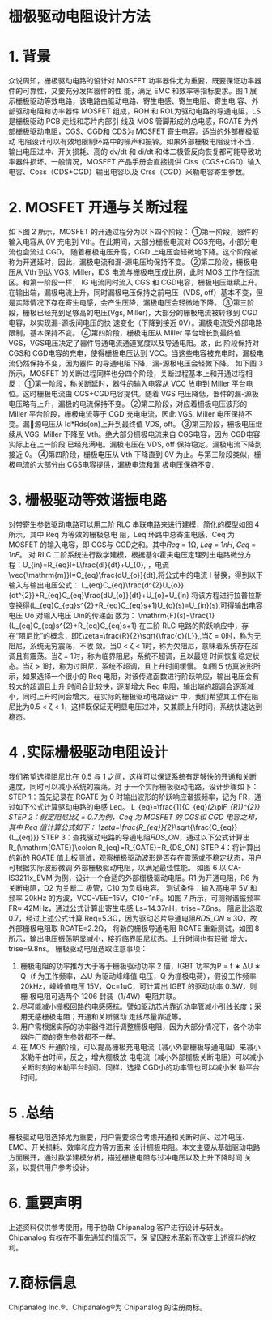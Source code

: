  # 栅极驱动电阻设计方法


# 1. 背景
众说周知，栅极驱动电路的设计对 MOSFET 功率器件尤为重要，既要保证功率器件的可靠性，又要充分发挥器件的性
能，满足 EMC 和效率等指标要求。图 1 展示栅极驱动等效电路，该电路由驱动电路、寄生电感、寄生电阻、寄生电
容、外部驱动电阻和功率器件 MOSFET 组成，ROH 和 ROL为驱动电路的导通电阻，LS是栅极驱动 PCB 走线和芯片内部引
线及 MOS 管脚形成的总电感，RGATE 为外部栅极驱动电阻，CGS、CGD和 CDS为 MOSFET 寄生电容。适当的外部栅极驱动
电阻设计可以有效地限制环路中的噪声和振铃。如果外部栅极电阻设计不当，输出电压过冲、开关损耗、高的 dv/dt
和 di/dt 和体二极管反向恢复都可能导致功率器件损坏。一般情况，MOSFET 产品手册会直接提供 Ciss（CGS+CGD）输入
电容、Coss（CDS+CGD）输出电容以及 Crss（CGD）米勒电容寄生参数。


# 2. MOSFET 开通与关断过程
如下图 2 所示，MOSFET 的开通过程分为以下四个阶段：
①第一阶段，器件的输入电容从 0V 充电到 Vth。在此期间，大部分栅极电流对 CGS充电，小部分电流也会流过 CGD。
随着栅极电压升高，CGD 上电压会轻微地下降。这个阶段被称为开通延时，因此，漏极电流和漏-源电压均保持不变。
②第二阶段，栅极电压从 Vth 到达 VGS, Miller，IDS 电流与栅极电压成比例，此时 MOS 工作在恒流区。和第一阶段一样，
IG 电流同时流入 CGS 和 CGD电容，栅极电压继续上升。在输出端，漏极电流上升，同时漏极电压保持之前电压（VDS,
off）基本不变，但是实际情况下存在寄生电感，会产生压降，漏极电压会轻微地下降。
③第三阶段，栅极已经充到足够高的电压(Vgs, Miller)，大部分的栅极电流被转移到 CGD电容，以实现漏-源极间电压的快
速变化（下降到接近 0V）。漏极电流受外部电路限制，基本保持不变。
④第四阶段，栅极电压从 Miller 平台增长到最终值 VGS，VGS电压决定了器件导通电流通道宽度以及导通电阻。故，此
阶段保持对 CGS和 CGD电容的充电，使得栅极电压达到 VCC。当这些电容被充电时，漏极电流仍然保持不变，因为器件
的导通电阻下降，漏-源极电压会轻微下降。
如下图 3 所示，MOSFET 的关断过程同样也分四个阶段，关断过程基本上和开通过程相反：
①第一阶段，称关断延时，器件的输入电容从 VCC 放电到 Miller 平台电位。这时栅极电流由 CGS+CGD电容提供。随着
VGS 电压降低，器件的漏-源极电压略有上升，漏极的电流保持不变。
②第二阶段，对应着栅极电压波形的 Miller 平台阶段，栅极电流等于 CGD 充电电流，因此 VGS, Miller 电压保持不变。漏￾源电压从 Id*Rds(on)上升到最终值 VDS, off。
③第三阶段，栅极电压继续从 VGS, Miller 下降至 Vth。绝大部分栅极电流来自 CGS电容，因为 CGD电容实际上在上一阶段
已经充满电。漏极电压在 VDS, off 保持稳定。漏极电流下降到接近 0。
④第四阶段，栅极电压从 Vth 下降直到 0V 为止。与第三阶段类似，栅极电流的大部分由 CGS电容提供，漏极电流和漏
极电压保持不变.



# 3. 栅极驱动等效谐振电路
对带寄生参数驱动电路可以用二阶 RLC 串联电路来进行建模，简化的模型如图 4 所示，其中 Req 为等效的栅极总电
阻，Leq 环路中总寄生电感，Ceq 为 MOSFET 的输入电容，即 CGS与 CGD之和。其中𝑅𝑒𝑞 = 1Ω, 𝐿𝑒𝑞 = 1𝑛𝐻, 𝐶𝑒𝑞 = 1𝑛𝐹。
对 RLC 二阶系统进行数学建模，根据基尔霍夫电压定理列出电路微分方程：U_{in}=R_{eq}I+L\frac{dl}{dt}+U_{0},
，电流\vec{\mathrm{m}}I=C_{eq}\frac{dU_{o}}{dt},将公式中的电流 I 替换，得到以下输入与输出电压公式：
L_{eq}C_{eq}\frac{d^{2}U_{o}}{dt^{2}}+R_{eq}C_{eq}\frac{dU_{o}}{dt}+U_{o}=U_{in}
将该方程进行拉普拉斯变换得(L_{eq}C_{eq}s^{2}+R_{eq}C_{eq}s+1)U_{o}(s)=U_{in}(s),可得输出电容电压 Uo 对输入电压 Uin的传递函
数为：
\mathrm{F}(s)=\frac{1}{L_{eq}C_{eq}s^{2}+R_{eq}C_{eq}s+1}
在二阶 RLC 电路的阶跃响应中，存在“阻尼比”的概念，即ζ\zeta=\frac{R}{2}\sqrt{\frac{c}{L}},,当ζ = 0时，称为无阻尼，系统无穷震荡，不收
敛。当0 < ζ < 1时，称为欠阻尼，意味着系统存在超调且有震荡。当ζ = 1时，称为临界阻尼，系统不超调，且以最短
时间恢复稳定状态。当ζ > 1时，称为过阻尼，系统不超调，且上升时间缓慢。
如图 5 仿真波形所示，如果选择一个很小的 Req 电阻，对该传递函数进行阶跃响应，输出电压会有较大的超调且上升
时间会比较快，逐渐增大 Req 电阻，输出端的超调会逐渐减小，同时上升时间会增大。在实际的栅极驱动电路设计
中，我们希望其工作在阻尼比为0.5 < ζ < 1，这样既保证无明显电压过冲，又兼顾上升时间，系统快速达到稳态。


# 4 .实际栅极驱动电阻设计
我们希望选择阻尼比在 0.5 与 1 之间，这样可以保证系统有足够快的开通和关断速度，同时可以减小系统的震荡。对
于一个实际栅极驱动电路，设计步骤如下：
STEP 1：首先记录在 RGATE 为 0 时输出波形的阶跃响应谐振频率，记为 FR，通过如下公式计算驱动电路的电感 Leq。
L_{eq}=\frac{1}{C_{eq}*(2*\pi*F_{R})^{2}}
STEP 2：假定阻尼比ζ = 0.7为例，Ceq 为 MOSFET 的 CGS和 CGD 电容之和，其中 Req 值计算公式如下：
\zeta=\frac{R_{eq}}{2}*\sqrt{\frac{C_{eq}}{L_{eq}}}
STEP 3：查找驱动电路的导通电阻𝑅𝐷𝑆_𝑂𝑁，通过以下公式计算出 R_{\mathrm{GATE}}\colon R_{eq}=R_{GATE}+R_{DS\_ON}
STEP 4：将计算出的新的 RGATE 值上板测试，观察栅极驱动波形是否存在震荡或不稳定状态，用户可根据实际波形微调
外部栅极驱动电阻，以满足最佳性能。
如图 6 以 CA-IS3211x_EVM 为例，设计一个合适的外部栅极驱动电阻。R1 为开通电阻，R6 为关断电阻，D2 为关断二
极管，C10 为负载电容。
测试条件：输入高电平 5V 和频率 20kHz 的方波，VCC-VEE=15V，C10=1nF。如图 7 所示，可测得谐振频率 FR≈
42MHz，通过公式计算出寄生电感 Ls=14.37nH，trise=7.6ns。
阻尼比选取 0.7，经过上述公式计算 Req=5.3Ω，因为驱动芯片导通电阻𝑅𝐷𝑆_𝑂𝑁 ≈ 3Ω，故外部栅极电阻取 RGATE=2.2Ω，
将新的栅极导通电阻 RGATE 重新测试，如图 8 所示，输出电压振荡明显减小，接近临界阻尼状态。上升时间也有轻微
增大，trise=9.8ns。
栅极驱动电阻选取注意事项：
1. 栅极电阻的功率推荐大于等于栅极驱动功率 2 倍，IGBT 功率为P = f ∗ ΔU ∗ Q（f 为工作频率，△U 为驱动峰峰值
电压，Q 为栅极电荷），假设工作频率 20kHz，峰峰值电压 15V，Qc=1uC，可计算出 IGBT 的驱动功率 0.3W，则栅
极电阻可选两个 1206 封装（1/4W）电阻并联。
2. 尽可能减小栅极回路的电感感抗。譬如驱动芯片靠近功率管减小引线长度；采用无感栅极电阻；开通和关断驱动
走线尽量靠近等。
3. 用户需根据实际的功率器件进行调整栅极电阻，因为大部分情况下，各个功率器件厂商的寄生参数都不一样。
4. 在 MOS 开通阶段，可以提高栅极充电电流（减小外部栅极导通电阻）来减小米勒平台时间，反之，增大栅极放
电电流（减小外部栅极关断电阻）可以减小关断时刻的米勒平台时间。同样，选择 CGD小的功率管也可以减小米
勒平台时间。



# 5 .总结
栅极驱动电阻选择尤为重要，用户需要综合考虑开通和关断时间、过冲电压、EMC、开关损耗、效率和应力等方面来
设计栅极电阻。本文主要从基础驱动电路方面展开，通过数学建模分析，描述栅极电阻与过冲电压以及上升下降时间
关系，以提供用户参考设计。


# 6. 重要声明
上述资料仅供参考使用，用于协助 Chipanalog 客户进行设计与研发。Chipanalog 有权在不事先通知的情况下，保
留因技术革新而改变上述资料的权利。


# 7.商标信息
Chipanalog Inc.®、Chipanalog®为 Chipanalog 的注册商标。

